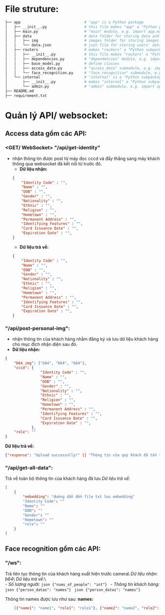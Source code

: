 # File struture:
```bash
├── app                             # "app" is a Python package
│   ├── __init__.py                 # this file makes "app" a "Python package"
│   ├── main.py                     # "main" module, e.g. import app.main
│   ├── data                        # data folder for storing data and images
│   │   ├── img                     # images folder for storing images
│   │   └── data.json               # json file for storing users' data
│   ├── routers                     # makes "routers" a "Python subpackage"
│   │   ├── __init__.py             # this file makes "routers" a "Python package"
│   │   ├── dependencies.py         # "dependencies" module, e.g. import app.dependencies
│   │   ├── base_model.py           # define classes
│   │   ├── access_data.py          # "access_data" submodule, e.g. import app.routers.items
│   │   └── face_recognition.py     # "face_recognition" submodule, e.g. import app.routers.users
│   └── internal                    # "internal" is a "Python subpackage"
│       ├── __init__.py             # makes "internal" a "Python subpackage"
│       └── admin.py                # "admin" submodule, e.g. import app.internal.admin
├── README.md                       
├── requirement.txt                           
```
# Quản lý API/ websocket:
## Access data gồm các API:
### <GET/ WebSocket> "/api/get-identity" 
- nhận thông tin được post từ máy đọc cccd và đẩy thẳng sang máy khách thông qua websocket đã kết nối từ trước đó.
    - **Dữ liệu nhận:** 
    ```json
    {
        "Identity Code" : "",
        "Name" : "",
        "DOB" : "",
        "Gender" : "",
        "Nationality" : "",
        "Ethnic" : "",
        "Religion" : "",
        "Hometown" : "",
        "Permanent Address" : "",
        "Identifying Features" : "",
        "Card Issuance Date" : "",
        "Expiration Date" : "",
    }
    ```
    - **Dữ liệu trả về:**
    ```json 
    {
        "Identity Code" : "",
        "Name" : "",
        "DOB" : "",
        "Gender" : "",
        "Nationality" : "",
        "Ethnic" : "",
        "Religion" : "",
        "Hometown" : "",
        "Permanent Address" : "",
        "Identifying Features" : "",
        "Card Issuance Date" : "",
        "Expiration Date" : "",
    }
    ```

### <POST> "/api/post-personal-img": 
- nhận thông tin của khách hàng nhằm đăng ký và lưu dữ liệu khách hàng cho mục đích nhận diện sau đó.
- **Dữ liệu nhận:**
```json 
{
    "b64_img": ["b64", "b64", "b64"],
    "cccd": {
                "Identity Code" : "",
                "Name" : "",
                "DOB" : "",
                "Gender" : "",
                "Nationality" : "",
                "Ethnic" : "",
                "Religion" : "",
                "Hometown" : "",
                "Permanent Address" : "",
                "Identifying Features" : "",
                "Card Issuance Date" : "",
                "Expiration Date" : "",
            },
    "role": ""
}
```

**Dữ liệu trả về:** 
```json 
{"response": "Upload successully!" || "Thông tin của quý khách đã tồn tại" || err}
```

### <GET> "/api/get-all-data": 
Trả về toàn bộ thông tin của khách hàng đã lưu
_Dữ liệu trả về:_   
```json
[
    {
        "embedding": "đường dẫn đến file txt lưu embedding"
        "Identity Code": ""
        "Name": ""
        "DOB": ""
        "Gender": ""
        "Hometown": ""
        "role": ""
    }
]
```

## Face recognition gồm các API:
### <WebSocket> "/ws": 
Trả liên tục thông tin của khách hàng xuất hiện trước camera\\
_Dữ liệu nhận: b64_\\ 
_Dữ liệu trả về:_\\  
    _- Số lượng người:_ 
        ```json
        {"nums_of_people": "int"}
        ```
    _- Thông tin khách hàng:_ 
        ```json
        {"person_datas": "names"}
        ```
        ```json
        {"person_datas": "names"}
        ``` 

Thông tin names được lưu như sau:
**names:**
```json 
    [{"name1": "name1", "role1": "role1"}, {"name2": "name2", "role2": "role2"}, ...]
```